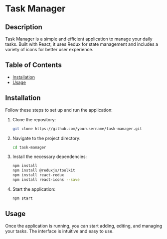 # Task Manager

## Description
Task Manager is a simple and efficient application to manage your daily tasks. Built with React, it uses Redux for state management and includes a variety of icons for better user experience.

## Table of Contents
- [Installation](#installation)
- [Usage](#usage)


## Installation
Follow these steps to set up and run the application:

1. Clone the repository:
    ```bash
    git clone https://github.com/yourusername/task-manager.git
    ```

2. Navigate to the project directory:
    ```bash
    cd task-manager
    ```

3. Install the necessary dependencies:
    ```bash
    npm install
    npm install @reduxjs/toolkit
    npm install react-redux
    npm install react-icons --save
    ```

4. Start the application:
    ```bash
    npm start
    ```

## Usage
Once the application is running, you can start adding, editing, and managing your tasks. The interface is intuitive and easy to use.

